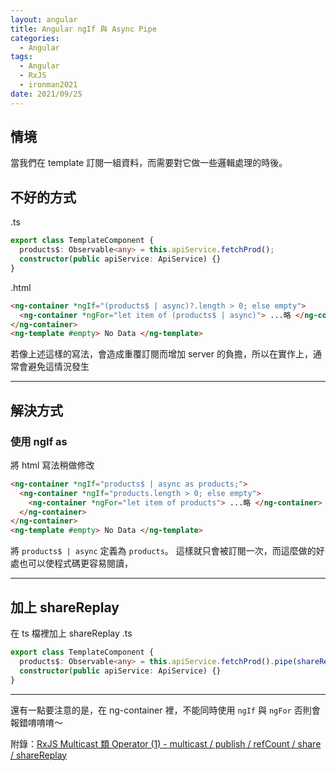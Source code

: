 ```yaml
---
layout: angular
title: Angular ngIf 與 Async Pipe
categories:
  - Angular
tags:
  - Angular
  - RxJS
  - ironman2021
date: 2021/09/25
---
```


## 情境

當我們在 template 訂閱一組資料，而需要對它做一些邏輯處理的時後。

## 不好的方式

.ts

```ts
export class TemplateComponent {
  products$: Observable<any> = this.apiService.fetchProd();
  constructor(public apiService: ApiService) {}
}
```

.html

```html
<ng-container *ngIf="(products$ | async)?.length > 0; else empty">
  <ng-container *ngFor="let item of (products$ | async)"> ...略 </ng-container>
</ng-container>
<ng-template #empty> No Data </ng-template>
```

若像上述這樣的寫法，會造成重覆訂閱而增加 server 的負擔，所以在實作上，通常會避免這情況發生

---

## 解決方式

### 使用 ngIf as

將 html 寫法稍做修改

```html
<ng-container *ngIf="products$ | async as products;">
  <ng-container *ngIf="products.length > 0; else empty">
    <ng-container *ngFor="let item of products"> ...略 </ng-container>
  </ng-container>
</ng-container>
<ng-template #empty> No Data </ng-template>
```

將 `products$ | async` 定義為 `products`。
這樣就只會被訂閱一次，而這麼做的好處也可以使程式碼更容易閱讀，

---

## 加上 shareReplay

在 ts 檔裡加上 shareReplay
.ts

```ts
export class TemplateComponent {
  products$: Observable<any> = this.apiService.fetchProd().pipe(shareReplay());
  constructor(public apiService: ApiService) {}
}
```

---

還有一點要注意的是，在 ng-container 裡，不能同時使用 `ngIf` 與 `ngFor` 否則會報錯唷唷唷～

附錄：[RxJS Multicast 類 Operator (1) - multicast / publish / refCount / share / shareReplay](https://ithelp.ithome.com.tw/articles/10253517)

<!-- https://www.jianshu.com/p/0f5332f2bbf8 -->

